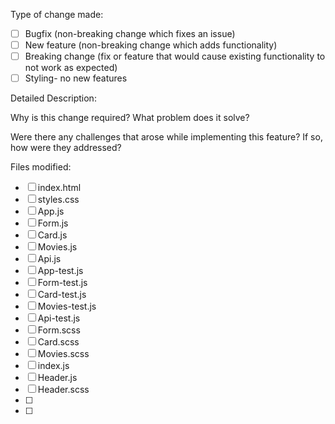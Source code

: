 Type of change made:

- [ ] Bugfix (non-breaking change which fixes an issue)
- [ ] New feature (non-breaking change which adds functionality)
- [ ] Breaking change (fix or feature that would cause existing functionality to not work as expected)
- [ ] Styling- no new features

Detailed Description:


Why is this change required? What problem does it solve?


Were there any challenges that arose while implementing this feature? If so, how were they addressed?


Files modified:
- [ ] index.html
- [ ] styles.css
- [ ] App.js
- [ ] Form.js
- [ ] Card.js
- [ ] Movies.js
- [ ] Api.js
- [ ] App-test.js
- [ ] Form-test.js
- [ ] Card-test.js
- [ ] Movies-test.js
- [ ] Api-test.js
- [ ] Form.scss
- [ ] Card.scss
- [ ] Movies.scss
- [ ] index.js
- [ ] Header.js
- [ ] Header.scss
- [ ] 
- [ ] 
